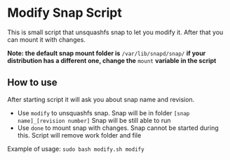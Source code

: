 # Modify Snap Script
This is small script that unsquashfs snap to let you modify it. After that you can mount it with changes.

**Note: the default snap mount folder is** `/var/lib/snapd/snap/` **if your distribution has a different one, change the**  `mount` **variable in the script**
## How to use
After starting script it will ask you about snap name and revision.
* Use `modify` to unsquashfs snap. Snap will be in folder `[snap name]_[revision number]` Snap will be still able to run
* Use `done` to mount snap with changes. Snap cannot be started during this. Script will remove work folder and file

Example of usage: `sudo bash modify.sh modify`
